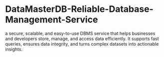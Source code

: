 # DataMasterDB-Reliable-Database-Management-Service
a secure, scalable, and easy-to-use DBMS service that helps businesses and developers store, manage, and access data efficiently. It supports fast queries, ensures data integrity, and turns complex datasets into actionable insights.
